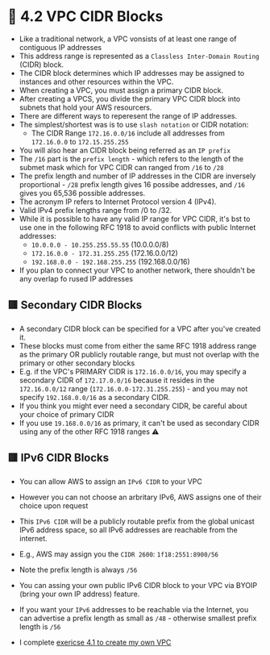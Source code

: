 # 🧠 4.2 VPC CIDR Blocks
* Like a traditional network, a VPC vonsists of at least one range of contiguous IP addresses
* This address range is represented as a `Classless Inter-Domain Routing` (CIDR) block.
* The CIDR block determines which IP addresses may be assigned to instances and other resources within the VPC.
* When creating a VPC, you must assign a primary CIDR block.
* After creating a VPCS, you divide the primary VPC CIDR block into subnets that hold your AWS resourcers.
* There are different ways to reperesent the range of IP addresses.
* The simplest/shortest was is to use `slash notation` or CIDR notation:
  * The CIDR Range `172.16.0.0/16` include all addresses from `172.16.0.0` to `172.15.255.255`
* You will also hear an CIDR block being referred as an `IP prefix`
* The `/16` part is the `prefix length` - which refers to the length of the submet mask which for VPC CIDR can ranged from `/16` to `/28`
* The prefix length and number of IP addresses in the CIDR are inversely proportional - `/28` prefix length gives 16 possibe addresses, and `/16` gives you 65,536 possible addresses.
* The acronym IP refers to Internet Protocol version 4 (IPv4).
* Valid IPv4 prefix lengths range from /0 to /32.
* While it is possible to have any valid IP range for VPC CIDR, it's bst to use one in the following RFC 1918 to avoid conflicts with public Internet addresses:
   - `10.0.0.0 - 10.255.255.55.55` (10.0.0.0/8)
   - `172.16.0.0 - 172.31.255.255` (172.16.0.0/12)
   - `192.168.0.0 - 192.168.255.255` (192.168.0.0/16)
* If you plan to connect your VPC to another network, there shouldn't be any overlap fo rused IP addresses

## 🟥 Secondary CIDR Blocks
* A secondary CIDR block can be specified for a VPC after you've created it.
* These blocks must come from either the same RFC 1918 address range as the primary OR publicly routable range, but must not overlap with the primary or other secondary blocks
* E.g. if the VPC's PRIMARY CIDR is `172.16.0.0/16`, you may specify a secondary CIDR of `172.17.0.0/16` because it resides in the `172.16.0.0/12` range (`172.16.0.0-172.31.255.255`) - and you may not specify `192.168.0.0/16` as a secondary CIDR.
* If you think you might ever need a secondary CIDR, be careful about your choice of primary CIDR
* If you use `19.168.0.0/16` as primary, it can't be used as secondary CIDR using any of the other RFC 1918 ranges ⚠️

## 🟥 IPv6 CIDR Blocks
* You can allow AWS to assign an `IPv6 CIDR` to your VPC
* However you can not choose an arbritary IPv6, AWS assigns one of their choice upon request
* This `IPv6 CIDR` will be a publicly routable prefix from the global unicast IPv6 address space, so all IPv6 addresses are reachable from the internet.

* E.g., AWS may assign you the `CIDR 2600`: `1f18:2551:8900/56`
* Note the prefix length is always `/56`
* You can assing your own public IPv6 CIDR block to your VPC via BYOIP (bring your own IP address) feature.
* If you want your `IPv6` addresses to be reachable via the Internet, you can advertise a prefix length as small as `/48` - otherwise smallest prefix length is `/56`

* I complete [exericse 4.1 to create my own VPC](../../../exercises/chap04/e_4_1/) 
